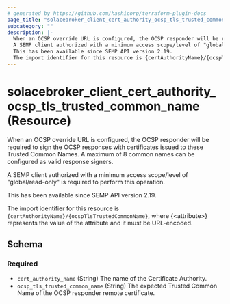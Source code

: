 ```yaml
---
# generated by https://github.com/hashicorp/terraform-plugin-docs
page_title: "solacebroker_client_cert_authority_ocsp_tls_trusted_common_name Resource - solacebroker"
subcategory: ""
description: |-
  When an OCSP override URL is configured, the OCSP responder will be required to sign the OCSP responses with certificates issued to these Trusted Common Names. A maximum of 8 common names can be configured as valid response signers.
  A SEMP client authorized with a minimum access scope/level of "global/read-only" is required to perform this operation.
  This has been available since SEMP API version 2.19.
  The import identifier for this resource is {certAuthorityName}/{ocspTlsTrustedCommonName}, where {&lt;attribute&gt;} represents the value of the attribute and it must be URL-encoded.
---
```


# solacebroker_client_cert_authority_ocsp_tls_trusted_common_name (Resource)

When an OCSP override URL is configured, the OCSP responder will be required to sign the OCSP responses with certificates issued to these Trusted Common Names. A maximum of 8 common names can be configured as valid response signers.



A SEMP client authorized with a minimum access scope/level of "global/read-only" is required to perform this operation.

This has been available since SEMP API version 2.19.

The import identifier for this resource is `{certAuthorityName}/{ocspTlsTrustedCommonName}`, where {&lt;attribute&gt;} represents the value of the attribute and it must be URL-encoded.



<!-- schema generated by tfplugindocs -->
## Schema

### Required

- `cert_authority_name` (String) The name of the Certificate Authority.
- `ocsp_tls_trusted_common_name` (String) The expected Trusted Common Name of the OCSP responder remote certificate.
